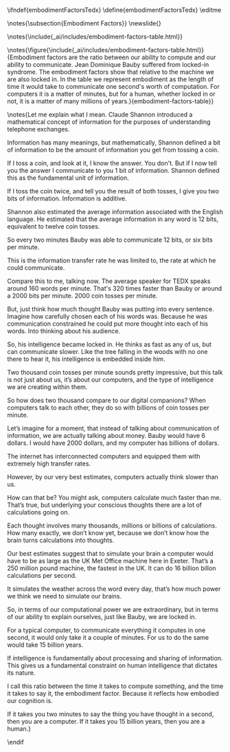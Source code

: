 \ifndef{embodimentFactorsTedx}
\define{embodimentFactorsTedx}
\editme

\notes{\subsection{Embodiment Factors}}
\newslide{}

\notes{\include{_ai/includes/embodiment-factors-table.html}}

\notes{\figure{\include{_ai/includes/embodiment-factors-table.html}}{Embodiment factors are the ratio between our ability to compute and our ability to communicate. Jean Dominique Bauby suffered from locked-in syndrome. The embodiment factors show that relative to the machine we are also locked in. In the table we represent embodiment as the length of time it would take to communicate one second's worth of computation. For computers it is a matter of minutes, but for a human, whether locked in or not, it is a matter of many millions of years.}{embodiment-factors-table}}

\notes{Let me explain what I mean. Claude Shannon introduced a mathematical concept of information for the purposes of understanding telephone exchanges.

Information has many meanings, but mathematically, Shannon defined a bit of information to be the amount of information you get from tossing a coin.

If I toss a coin, and look at it, I know the answer. You don't. But if I now tell you the answer I communicate to you 1 bit of information. Shannon defined this as the fundamental unit of information. 

If I toss the coin twice, and tell you the result of both tosses, I give you two bits of information. Information is additive.

Shannon also estimated the average information associated with the English language. He estimated that the average information in any word is 12 bits, equivalent to twelve coin tosses.

So every two minutes Bauby was able to communicate 12 bits, or six bits per minute.

This is the information transfer rate he was limited to, the rate at which he could communicate. 

Compare this to me, talking now. The average speaker for TEDX speaks around 160 words per minute. That's 320 times faster than Bauby or around a 2000 bits per minute. 2000 coin tosses per minute.

But, just think how much thought Bauby was putting into every sentence. Imagine how carefully chosen each of his words was. Because he was communication constrained he could put more thought into each of his words. Into thinking about his audience.

So, his intelligence became locked in. He thinks as fast as any of us, but can communicate slower. Like the tree falling in the woods with no one there to hear it, his intelligence is embedded inside him. 

Two thousand coin tosses per minute sounds pretty impressive, but this talk is not just about us, it’s about our computers, and the type of intelligence we are creating within them.

So how does two thousand compare to our digital companions? When computers talk to each other, they do so with billions of coin tosses per minute. 

Let’s imagine for a moment, that instead of talking about communication of information, we are actually talking about money. Bauby would have 6 dollars. I would have 2000 dollars, and my computer has billions of dollars. 

The internet has interconnected computers and equipped them with extremely high transfer rates. 

However, by our very best estimates, computers actually think slower than us.

How can that be? You might ask, computers calculate much faster than me. That’s true, but underlying your conscious thoughts there are a lot of calculations going on. 

Each thought involves many thousands, millions or billions of calculations. How many exactly, we don’t know yet, because we don’t know how the brain turns calculations into thoughts. 

Our best estimates suggest that to simulate your brain a computer would have to be as large as the UK Met Office machine here in Exeter. That’s a 250 million pound machine, the fastest in the UK. It can do 16 billion billon calculations per second.

It simulates the weather across the word every day, that’s how much power we think we need to simulate our brains.

So, in terms of our computational power we are extraordinary, but in terms of our ability to explain ourselves, just like Bauby, we are locked in.

For a typical computer, to communicate everything it computes in one second, it would only take it a couple of minutes. For us to do the same would take 15 billion years.

If intelligence is fundamentally about processing and sharing of information. This gives us a fundamental constraint on human intelligence that dictates its nature.

I call this ratio between the time it takes to compute something, and the time it takes to say it, the embodiment factor. Because it reflects how embodied our cognition is.

If it takes you two minutes to say the thing you have thought in a second, then you are a computer. If it takes you 15 billion years, then you are a human.}

\endif
